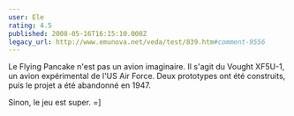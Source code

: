 ```yaml
---
user: Ele
rating: 4.5
published: 2008-05-16T16:15:10.000Z
legacy_url: http://www.emunova.net/veda/test/839.htm#comment-9556
---
```

Le Flying Pancake n'est pas un avion imaginaire. Il s'agit du Vought XF5U-1, un avion expérimental de l'US Air Force. Deux prototypes ont été construits, puis le projet a été abandonné en 1947\.

Sinon, le jeu est super. =\]